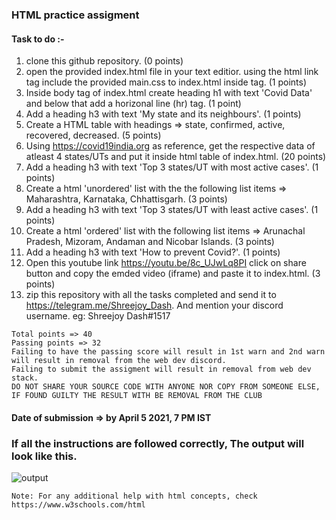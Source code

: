 ### HTML practice assigment

#### Task to do :-
1. clone this github repository. (0 points)
2. open the provided index.html file in your text editior. using the html link tag include the provided main.css to index.html inside <head> tag. (1 points)
3. Inside body tag of index.html create heading h1 with text 'Covid Data' and below that add a horizonal line (hr) tag. (1 point)
4. Add a heading h3 with text 'My state and its neighbours'. (1 points)
5. Create a HTML table with headings => state, confirmed, active, recovered, decreased. (5 points)
6. Using https://covid19india.org as reference, get the respective data of atleast 4 states/UTs and put it inside html table of index.html. (20 points)
7. Add a heading h3 with text 'Top 3 states/UT with most active cases'. (1 points)
8. Create a html 'unordered' list with the the following list items => Maharashtra, Karnataka, Chhattisgarh. (3 points)
9. Add a heading h3 with text 'Top 3 states/UT with least active cases'. (1 points)
10. Create a html 'ordered' list with the following list items => Arunachal Pradesh, Mizoram, Andaman and Nicobar Islands. (3 points)
11. Add a heading h3 with text 'How to prevent Covid?'. (1 points)
12. Open this youtube link https://youtu.be/8c_UJwLq8PI click on share button and copy the emded video (iframe) and paste it to index.html. (3 points)
13. zip this repository with all the tasks completed and send it to https://telegram.me/Shreejoy_Dash. And mention your discord username. eg: Shreejoy Dash#1517

```
Total points => 40
Passing points => 32
Failing to have the passing score will result in 1st warn and 2nd warn will result in removal from the web dev discord.
Failing to submit the assigment will result in removal from web dev stack.
DO NOT SHARE YOUR SOURCE CODE WITH ANYONE NOR COPY FROM SOMEONE ELSE, IF FOUND GUILTY THE RESULT WITH BE REMOVAL FROM THE CLUB
```

#### Date of submission => by April 5 2021, 7 PM IST

### If all the instructions are followed correctly, The output will look like this.
![output](https://raw.githubusercontent.com/1941012973/cwc_web_dev_assigment/main/output.jpg)


```
Note: For any additional help with html concepts, check https://www.w3schools.com/html
```
